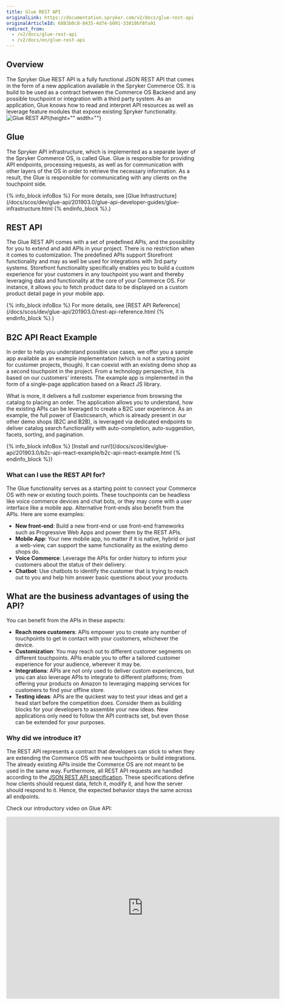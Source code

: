 ```yaml
---
title: Glue REST API
originalLink: https://documentation.spryker.com/v2/docs/glue-rest-api
originalArticleId: 6883b0c8-8435-4d74-b091-33010bf8fa91
redirect_from:
  - /v2/docs/glue-rest-api
  - /v2/docs/en/glue-rest-api
---
```


## Overview
The Spryker Glue REST API is a fully functional JSON REST API that comes in the form of a new application available in the Spryker Commerce OS. It is build to be used as a contract between the Commerce OS Backend and any possible touchpoint or integration with a third party system. As an application, Glue knows how to read and interpret API resources as well as leverage feature modules that expose existing Spryker functionality.
![Glue REST API](https://spryker.s3.eu-central-1.amazonaws.com/docs/Glue+API/Glue+REST+API/glue-rest-api.jpg){height="" width=""}

## Glue
The Spryker API infrastructure, which is implemented as a separate layer of the Spryker Commerce OS, is called Glue. Glue is responsible for providing API endpoints, processing requests, as well as for communication with other layers of the OS in order to retrieve the necessary information. As a result, the Glue is responsible for communicating with any clients on the touchpoint side.

{% info_block infoBox %}
For more details, see [Glue Infrastructure](/docs/scos/dev/glue-api/201903.0/glue-api-developer-guides/glue-infrastructure.html
{% endinfo_block %}.)

## REST API
The Glue REST API comes with a set of predefined APIs, and the possibility for you to extend and add APIs in your project. There is no restriction when it comes to customization. The predefined APIs support Storefront functionality and may as well be used for integrations with 3rd party systems. Storefront functionality specifically enables you to build a custom experience for your customers in any touchpoint you want and thereby leveraging data and functionality at the core of your Commerce OS. For instance, it allows you to fetch product data to be displayed on a custom product detail page in your mobile app.

{% info_block infoBox %}
For more details, see [REST API Reference](/docs/scos/dev/glue-api/201903.0/rest-api-reference.html
{% endinfo_block %}.)

## B2C API React Example
In order to help you understand possible use cases, we offer you a sample app available as an example implementation (which is not a starting point for customer projects, though). It can coexist with an existing demo shop as a second touchpoint in the project. From a technology perspective, it is based on our customers' interests. The example app is implemented in the form of a single-page application based on a React JS library.

What is more, it delivers a full customer experience from browsing the catalog to placing an order. The application allows you to understand, how the existing APIs can be leveraged to create a B2C user experience. As an example, the full power of Elasticsearch, which is already present in our other demo shops (B2C and B2B), is leveraged via dedicated endpoints to deliver catalog search functionality with auto-completion, auto-suggestion, facets, sorting, and pagination.

{% info_block infoBox %}
[Install and run!](/docs/scos/dev/glue-api/201903.0/b2c-api-react-example/b2c-api-react-example.html
{% endinfo_block %})

### What can I use the REST API for?
The Glue functionality serves as a starting point to connect your Commerce OS with new or existing touch points. These touchpoints can be headless like voice commerce devices and chat bots, or they may come with a user interface like a mobile app. Alternative front-ends also benefit from the APIs. Here are some examples:

* **New front-end**: Build a new front-end or use front-end frameworks such as Progressive Web Apps and power them by the REST APIs.
* **Mobile App**: Your new mobile app, no matter if it is native, hybrid or just a web-view, can support the same functionality as the existing demo shops do.
* **Voice Commerce**: Leverage the APIs for order history to inform your customers about the status of their delivery.
* **Chatbot**: Use chatbots to identify the customer that is trying to reach out to you and help him answer basic questions about your products.

## What are the business advantages of using the API?
You can benefit from the APIs in these aspects:

* **Reach more customers**: APIs empower you to create any number of touchpoints to get in contact with your customers, whichever the device.
* **Customization**:  You may reach out to different customer segments on different touchpoints. APIs enable you to offer a tailored customer experience for your audience, wherever it may be.
* **Integrations**: APIs are not only used to deliver custom experiences, but you can also leverage APIs to integrate to different platforms; from offering your products on Amazon to leveraging mapping services for customers to find your offline store.
* **Testing ideas**: APIs are the quickest way to test your ideas and get a head start before the competition does. Consider them as building blocks for your developers to assemble your new ideas. New applications only need to follow the API contracts set, but even those can be extended for your purposes.

### Why did we introduce it?
The REST API represents a contract that developers can stick to when they are extending the Commerce OS with new touchpoints or build integrations. The already existing APIs inside the Commerce OS are not meant to be used in the same way. Furthermore, all REST API requests are handled according to the [JSON REST API specification](https://jsonapi.org/). These specifications define how clients should request data, fetch it, modify it, and how the server should respond to it. Hence, the expected behavior stays the same across all endpoints.

Check our introductory video on Glue API:
<iframe src="https://spryker.wistia.com/medias/adls2vfqjm" title="Glue API Intro" allowtransparency="true" frameborder="0" scrolling="no" class="wistia_embed" name="wistia_embed" allowfullscreen="0" mozallowfullscreen="0" webkitallowfullscreen="0" oallowfullscreen="0" msallowfullscreen="0" width="720" height="480"></iframe>
